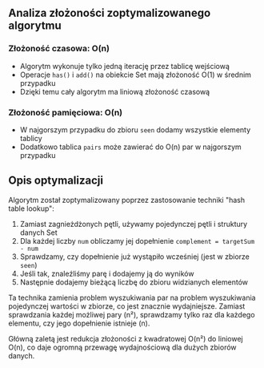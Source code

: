 ## Analiza złożoności zoptymalizowanego algorytmu

### Złożoność czasowa: O(n)
- Algorytm wykonuje tylko jedną iterację przez tablicę wejściową
- Operacje `has()` i `add()` na obiekcie Set mają złożoność O(1) w średnim przypadku
- Dzięki temu cały algorytm ma liniową złożoność czasową

### Złożoność pamięciowa: O(n)
- W najgorszym przypadku do zbioru `seen` dodamy wszystkie elementy tablicy
- Dodatkowo tablica `pairs` może zawierać do O(n) par w najgorszym przypadku

## Opis optymalizacji

Algorytm został zoptymalizowany poprzez zastosowanie techniki "hash table lookup":

1. Zamiast zagnieżdżonych pętli, używamy pojedynczej pętli i struktury danych Set
2. Dla każdej liczby `num` obliczamy jej dopełnienie `complement = targetSum - num`
3. Sprawdzamy, czy dopełnienie już wystąpiło wcześniej (jest w zbiorze `seen`)
4. Jeśli tak, znaleźliśmy parę i dodajemy ją do wyników
5. Następnie dodajemy bieżącą liczbę do zbioru widzianych elementów

Ta technika zamienia problem wyszukiwania par na problem wyszukiwania pojedynczej wartości w zbiorze, co jest znacznie wydajniejsze. Zamiast sprawdzania każdej możliwej pary (n²), sprawdzamy tylko raz dla każdego elementu, czy jego dopełnienie istnieje (n).

Główną zaletą jest redukcja złożoności z kwadratowej O(n²) do liniowej O(n), co daje ogromną przewagę wydajnościową dla dużych zbiorów danych.
